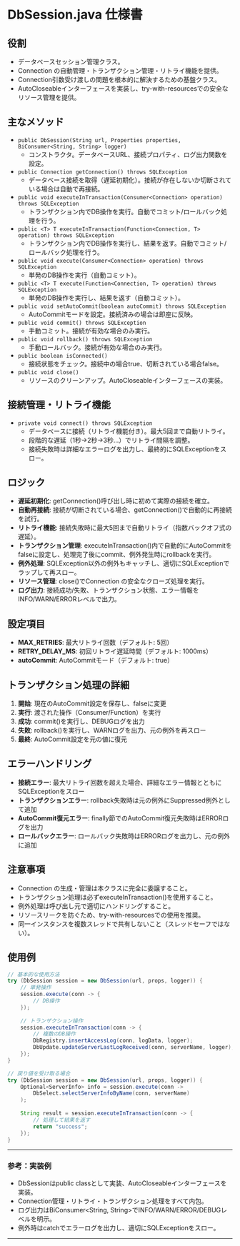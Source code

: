 # DbSession.java 仕様書

## 役割
- データベースセッション管理クラス。
- Connection の自動管理・トランザクション管理・リトライ機能を提供。
- Connection引数受け渡しの問題を根本的に解決するための基盤クラス。
- AutoCloseableインターフェースを実装し、try-with-resourcesでの安全なリソース管理を提供。

## 主なメソッド
- `public DbSession(String url, Properties properties, BiConsumer<String, String> logger)`
  - コンストラクタ。データベースURL、接続プロパティ、ログ出力関数を設定。
- `public Connection getConnection() throws SQLException`
  - データベース接続を取得（遅延初期化）。接続が存在しないか切断されている場合は自動で再接続。
- `public void executeInTransaction(Consumer<Connection> operation) throws SQLException`
  - トランザクション内でDB操作を実行。自動でコミット/ロールバック処理を行う。
- `public <T> T executeInTransaction(Function<Connection, T> operation) throws SQLException`
  - トランザクション内でDB操作を実行し、結果を返す。自動でコミット/ロールバック処理を行う。
- `public void execute(Consumer<Connection> operation) throws SQLException`
  - 単発のDB操作を実行（自動コミット）。
- `public <T> T execute(Function<Connection, T> operation) throws SQLException`
  - 単発のDB操作を実行し、結果を返す（自動コミット）。
- `public void setAutoCommit(boolean autoCommit) throws SQLException`
  - AutoCommitモードを設定。接続済みの場合は即座に反映。
- `public void commit() throws SQLException`
  - 手動コミット。接続が有効な場合のみ実行。
- `public void rollback() throws SQLException`
  - 手動ロールバック。接続が有効な場合のみ実行。
- `public boolean isConnected()`
  - 接続状態をチェック。接続中の場合true、切断されている場合false。
- `public void close()`
  - リソースのクリーンアップ。AutoCloseableインターフェースの実装。

## 接続管理・リトライ機能
- `private void connect() throws SQLException`
  - データベースに接続（リトライ機能付き）。最大5回まで自動リトライ。
  - 段階的な遅延（1秒→2秒→3秒...）でリトライ間隔を調整。
  - 接続失敗時は詳細なエラーログを出力し、最終的にSQLExceptionをスロー。

## ロジック
- **遅延初期化**: getConnection()呼び出し時に初めて実際の接続を確立。
- **自動再接続**: 接続が切断されている場合、getConnection()で自動的に再接続を試行。
- **リトライ機能**: 接続失敗時に最大5回まで自動リトライ（指数バックオフ式の遅延）。
- **トランザクション管理**: executeInTransaction()内で自動的にAutoCommitをfalseに設定し、処理完了後にcommit、例外発生時にrollbackを実行。
- **例外処理**: SQLException以外の例外もキャッチし、適切にSQLExceptionでラップして再スロー。
- **リソース管理**: close()でConnection の安全なクローズ処理を実行。
- **ログ出力**: 接続成功/失敗、トランザクション状態、エラー情報をINFO/WARN/ERRORレベルで出力。

## 設定項目
- **MAX_RETRIES**: 最大リトライ回数（デフォルト: 5回）
- **RETRY_DELAY_MS**: 初回リトライ遅延時間（デフォルト: 1000ms）
- **autoCommit**: AutoCommitモード（デフォルト: true）

## トランザクション処理の詳細
1. **開始**: 現在のAutoCommit設定を保存し、falseに変更
2. **実行**: 渡された操作（Consumer/Function）を実行
3. **成功**: commit()を実行し、DEBUGログを出力
4. **失敗**: rollback()を実行し、WARNログを出力、元の例外を再スロー
5. **最終**: AutoCommit設定を元の値に復元

## エラーハンドリング
- **接続エラー**: 最大リトライ回数を超えた場合、詳細なエラー情報とともにSQLExceptionをスロー
- **トランザクションエラー**: rollback失敗時は元の例外にSuppressed例外として追加
- **AutoCommit復元エラー**: finally節でのAutoCommit復元失敗時はERRORログを出力
- **ロールバックエラー**: ロールバック失敗時はERRORログを出力し、元の例外に追加

## 注意事項
- Connection の生成・管理は本クラスに完全に委譲すること。
- トランザクション処理は必ずexecuteInTransaction()を使用すること。
- 例外処理は呼び出し元で適切にハンドリングすること。
- リソースリークを防ぐため、try-with-resourcesでの使用を推奨。
- 同一インスタンスを複数スレッドで共有しないこと（スレッドセーフではない）。

## 使用例
```java
// 基本的な使用方法
try (DbSession session = new DbSession(url, props, logger)) {
    // 単発操作
    session.execute(conn -> {
        // DB操作
    });
    
    // トランザクション操作
    session.executeInTransaction(conn -> {
        // 複数のDB操作
        DbRegistry.insertAccessLog(conn, logData, logger);
        DbUpdate.updateServerLastLogReceived(conn, serverName, logger);
    });
}

// 戻り値を受け取る場合
try (DbSession session = new DbSession(url, props, logger)) {
    Optional<ServerInfo> info = session.execute(conn -> 
        DbSelect.selectServerInfoByName(conn, serverName)
    );
    
    String result = session.executeInTransaction(conn -> {
        // 処理して結果を返す
        return "success";
    });
}
```

---

### 参考：実装例
- DbSessionはpublic classとして実装、AutoCloseableインターフェースを実装。
- Connection管理・リトライ・トランザクション処理をすべて内包。
- ログ出力はBiConsumer<String, String>でINFO/WARN/ERROR/DEBUGレベルを明示。
- 例外時はcatchでエラーログを出力し、適切にSQLExceptionをスロー。

---
